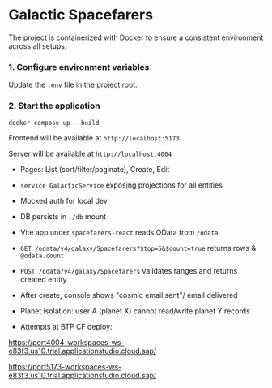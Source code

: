 # Galactic Spacefarers
The project is containerized with Docker to ensure a consistent environment across all setups.

### 1. Configure environment variables
Update the `.env` file in the project root.  

### 2. Start the application
```docker compose up --build```

Frontend will be available at `http://localhost:5173`

Server will be available at `http://localhost:4004`

* Pages: List (sort/filter/paginate), Create, Edit
* `service GalacticService` exposing projections for all entities
* Mocked auth for local dev
* DB persists in `./db` mount
* Vite app under `spacefarers-react` reads OData from `/odata`
* `GET /odata/v4/galaxy/Spacefarers?$top=5&$count=true` returns rows & `@odata.count`
* `POST /odata/v4/galaxy/Spacefarers` validates ranges and returns created entity
* After create, console shows "cosmic email sent"/ email delivered
* Planet isolation: user A (planet X) cannot read/write planet Y records

* Attempts at BTP CF deploy: 

https://port4004-workspaces-ws-e83f3.us10.trial.applicationstudio.cloud.sap/

https://port5173-workspaces-ws-e83f3.us10.trial.applicationstudio.cloud.sap/